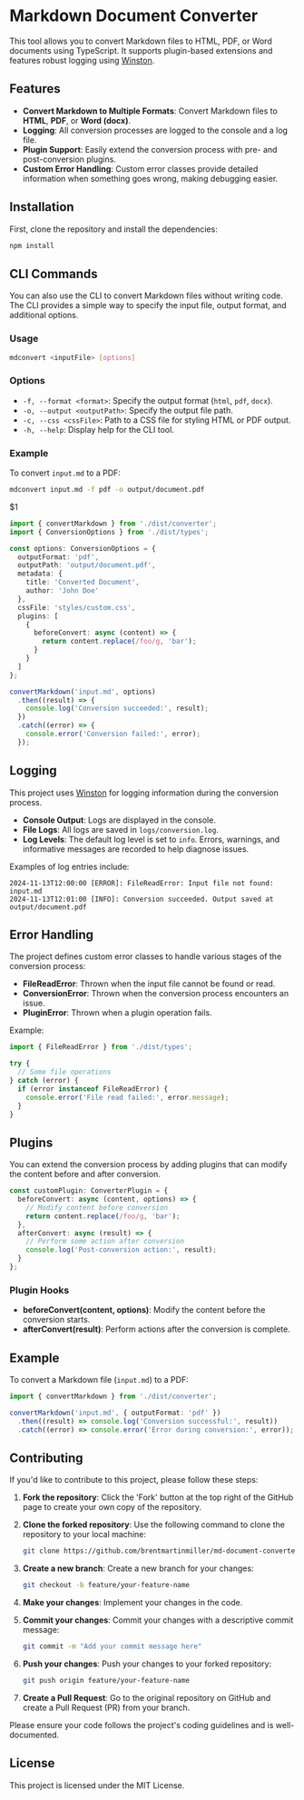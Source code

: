 # Markdown Document Converter

This tool allows you to convert Markdown files to HTML, PDF, or Word documents using TypeScript. It supports plugin-based extensions and features robust logging using [Winston](https://github.com/winstonjs/winston).

## Features

- **Convert Markdown to Multiple Formats**: Convert Markdown files to **HTML**, **PDF**, or **Word (docx)**.
- **Logging**: All conversion processes are logged to the console and a log file.
- **Plugin Support**: Easily extend the conversion process with pre- and post-conversion plugins.
- **Custom Error Handling**: Custom error classes provide detailed information when something goes wrong, making debugging easier.

## Installation

First, clone the repository and install the dependencies:

```bash
npm install
```

## CLI Commands

You can also use the CLI to convert Markdown files without writing code. The CLI provides a simple way to specify the input file, output format, and additional options.

### Usage

```bash
mdconvert <inputFile> [options]
```

### Options

- `-f, --format <format>`: Specify the output format (`html`, `pdf`, `docx`).
- `-o, --output <outputPath>`: Specify the output file path.
- `-c, --css <cssFile>`: Path to a CSS file for styling HTML or PDF output.
- `-h, --help`: Display help for the CLI tool.

### Example

To convert `input.md` to a PDF:

```bash
mdconvert input.md -f pdf -o output/document.pdf
```

$1

```typescript
import { convertMarkdown } from './dist/converter';
import { ConversionOptions } from './dist/types';

const options: ConversionOptions = {
  outputFormat: 'pdf',
  outputPath: 'output/document.pdf',
  metadata: {
    title: 'Converted Document',
    author: 'John Doe'
  },
  cssFile: 'styles/custom.css',
  plugins: [
    {
      beforeConvert: async (content) => {
        return content.replace(/foo/g, 'bar');
      }
    }
  ]
};

convertMarkdown('input.md', options)
  .then((result) => {
    console.log('Conversion succeeded:', result);
  })
  .catch((error) => {
    console.error('Conversion failed:', error);
  });
```

## Logging

This project uses [Winston](https://github.com/winstonjs/winston) for logging information during the conversion process.

- **Console Output**: Logs are displayed in the console.
- **File Logs**: All logs are saved in `logs/conversion.log`.
- **Log Levels**: The default log level is set to `info`. Errors, warnings, and informative messages are recorded to help diagnose issues.

Examples of log entries include:

```
2024-11-13T12:00:00 [ERROR]: FileReadError: Input file not found: input.md
2024-11-13T12:01:00 [INFO]: Conversion succeeded. Output saved at output/document.pdf
```

## Error Handling

The project defines custom error classes to handle various stages of the conversion process:

- **FileReadError**: Thrown when the input file cannot be found or read.
- **ConversionError**: Thrown when the conversion process encounters an issue.
- **PluginError**: Thrown when a plugin operation fails.

Example:

```typescript
import { FileReadError } from './dist/types';

try {
  // Some file operations
} catch (error) {
  if (error instanceof FileReadError) {
    console.error('File read failed:', error.message);
  }
}
```

## Plugins

You can extend the conversion process by adding plugins that can modify the content before and after conversion.

```typescript
const customPlugin: ConverterPlugin = {
  beforeConvert: async (content, options) => {
    // Modify content before conversion
    return content.replace(/foo/g, 'bar');
  },
  afterConvert: async (result) => {
    // Perform some action after conversion
    console.log('Post-conversion action:', result);
  }
};
```

### Plugin Hooks

- **beforeConvert(content, options)**: Modify the content before the conversion starts.
- **afterConvert(result)**: Perform actions after the conversion is complete.

## Example

To convert a Markdown file (`input.md`) to a PDF:

```typescript
import { convertMarkdown } from './dist/converter';

convertMarkdown('input.md', { outputFormat: 'pdf' })
  .then((result) => console.log('Conversion successful:', result))
  .catch((error) => console.error('Error during conversion:', error));
```

## Contributing

If you'd like to contribute to this project, please follow these steps:

1. **Fork the repository**: Click the 'Fork' button at the top right of the GitHub page to create your own copy of the repository.
2. **Clone the forked repository**: Use the following command to clone the repository to your local machine:

   ```bash
   git clone https://github.com/brentmartinmiller/md-document-converter.git
   ```

3. **Create a new branch**: Create a new branch for your changes:

   ```bash
   git checkout -b feature/your-feature-name
   ```

4. **Make your changes**: Implement your changes in the code.
5. **Commit your changes**: Commit your changes with a descriptive commit message:

   ```bash
   git commit -m "Add your commit message here"
   ```

6. **Push your changes**: Push your changes to your forked repository:

   ```bash
   git push origin feature/your-feature-name
   ```

7. **Create a Pull Request**: Go to the original repository on GitHub and create a Pull Request (PR) from your branch.

Please ensure your code follows the project's coding guidelines and is well-documented.

## License

This project is licensed under the MIT License.

